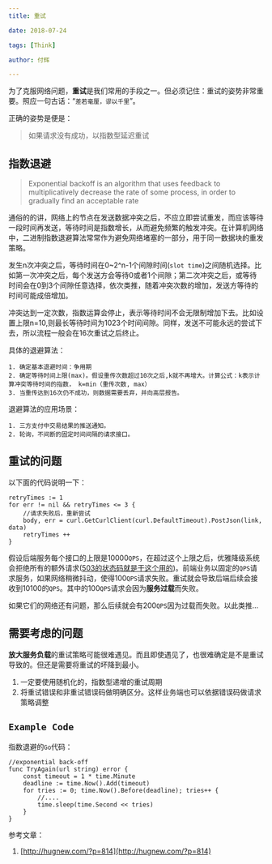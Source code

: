```yaml
---
title: 重试

date: 2018-07-24

tags: [Think]

author: 付辉

---
```


为了克服网络问题，**重试**是我们常用的手段之一。但必须记住：重试的姿势非常重要。照应一句古话：“`差若毫厘，谬以千里`”。

正确的姿势是便是：



> 如果请求没有成功，以指数型延迟重试

## 指数退避
> Exponential backoff is an algorithm that uses feedback to multiplicatively decrease the rate of some process, in order to gradually find an acceptable rate

通俗的的讲，网络上的节点在发送数据冲突之后，不应立即尝试重发，而应该等待一段时间再发送，等待时间是指数增长，从而避免频繁的触发冲突。在计算机网络中，二进制指数退避算法常常作为避免网络堵塞的一部分，用于同一数据块的重发策略。

发生n次冲突之后，等待时间在0~2^n-1个间隙时间(`slot time`)之间随机选择。比如第一次冲突之后，每个发送方会等待0或者1个间隙；第二次冲突之后，或等待时间会在0到3个间隙任意选择，依次类推，随着冲突次数的增加，发送方等待的时间可能成倍增加。

冲突达到一定次数，指数运算会停止，表示等待时间不会无限制增加下去。比如设置上限n=10,则最长等待时间为1023个时间间隙。同样，发送不可能永远的尝试下去，所以流程一般会在16次重试之后终止。

具体的退避算法：

    1. 确定基本退避时间：争用期
    2. 确定等待时间上限(max)。假设重传次数超过10次之后,k就不再增大。计算公式：k表示计算冲突等待时间的指数， k=min（重传次数, max）
    3. 当重传达到16次仍不成功，则数据需要丢弃，并向高层报告。

退避算法的应用场景：

    1. 三方支付中交易结果的推送通知。
    2. 轮询，不间断的固定时间间隔的请求接口。

## 重试的问题

以下面的代码说明一下：
```
retryTimes := 1
for err != nil && retryTimes <= 3 {
	//请求失败后，重新尝试
	body, err = curl.GetCurlClient(curl.DefaultTimeout).PostJson(link, data)
	retryTimes ++
}
```
假设后端服务每个接口的上限是10000`QPS`，在超过这个上限之后，优雅降级系统会拒绝所有的额外请求(<u>503的状态码就是干这个用的</u>)。前端业务以固定的`QPS`请求服务，如果网络稍微抖动，使得100`QPS`请求失败。重试就会导致后端后续会接收到10100的`QPS`。其中的100`QPS`请求会因为**服务过载**而失败。

如果它们的网络还有问题，那么后续就会有200`QPS`因为过载而失败。以此类推...

## 需要考虑的问题

**放大服务负载**的重试策略可能很难遇见。而且即使遇见了，也很难确定是不是重试导致的。但还是需要将重试的坏降到最小。

1. 一定要使用随机化的，指数型递增的重试周期
2. 将重试错误和非重试错误码做明确区分。这样业务端也可以依据错误码做请求策略调整​

## `Example Code`
指数退避的`Go`代码：
```
//exponential back-off
func TryAgain(url string) error {
    const timeout = 1 * time.Minute
    deadline := time.Now().Add(timeout)
    for tries := 0; time.Now().Before(deadline); tries++ {
        //....
        time.sleep(time.Second << tries)
    }
}

```

参考文章：

1. [http://hugnew.com/?p=814](http://hugnew.com/?p=814)

